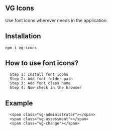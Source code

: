 ## VG Icons

Use font icons wherever needs in the application.

## Installation

` npm i vg-icons `

## How to use font icons?

````
  Step 1: Install font icons 
  Step 2: Add font folder path
  Step 3: Add font class name 
  Step 4: Now check in the browser
````

## Example

````
  <span class="vg-administrator"></span>
  <span class="vg-assessment"></span>
  <span class="vg-change"></span>
````
